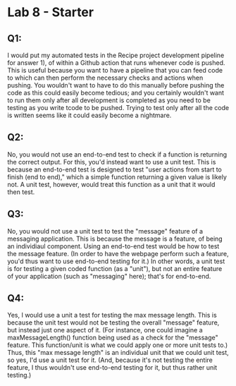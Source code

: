# Lab 8 - Starter

## Q1:
I would put my automated tests in the Recipe project development pipeline for answer 1), of within a Github action that runs whenever
code is pushed. This is useful because you want to have a pipeline that you can feed code to which can then perform the 
necessary checks and actions when pushing. You wouldn't want to have to do this manually before pushing the code
as this could easily become tedious; and you certainly wouldn't want to run them only after all development is completed
as you need to be testing as you write tcode to be pushed. Trying to test only after all the code is written 
seems like it could easily become a nightmare.

## Q2:
No, you would not use an end-to-end test to check if a function is returning the correct output. For this,
you'd instead want to use a unit test. 
This is because an end-to-end test is designed to test "user actions from start to finish (end to end)," which
a simple function returning a given value is likely not. A unit test, however, would treat this
function as a unit that it would then test.

## Q3: 
No, you would not use a unit test to test the "message" feature of a messaging application.
This is because the message is a feature, of being an individiaul component.
Using an end-to-end test would be how to test the message feature.
(In order to have the webpage perform such a feature, you'd thus want to use end-to-end
testing for it.)
In other words, a unit test is for testing a given coded function (as a "unit"), but
not an entire feature of your application (such as "messaging" here); that's for
end-to-end.

## Q4:
Yes, I would use a unit a test for testing the max message length. This is because
the unit test would not be testing the overall "message" feature, but instead
just one aspect of it. (For instance, one could imagine a maxMessageLength() function
being used as a check for the "message" feature. This function/unit is what we could
apply one or more unit tests to.)
Thus, this "max message length" is an individual unit that we could unit test,
so yes, I'd use a unit test for it. (And, because it's not testing the entire
feature, I thus wouldn't use end-to-end testing for it, but thus rather unit testing.)